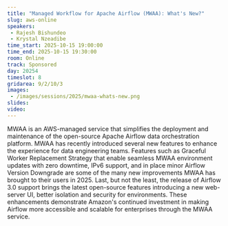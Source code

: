 ```yaml
---
title: "Managed Workflow for Apache Airflow (MWAA): What's New?"
slug: aws-online
speakers:
 - Rajesh Bishundeo
 - Krystal Nzeadibe
time_start: 2025-10-15 19:00:00
time_end: 2025-10-15 19:30:00
room: Online
track: Sponsored
day: 20254
timeslot: 8
gridarea: 9/2/10/3
images:
 - /images/sessions/2025/mwaa-whats-new.png
slides:
video:
---
```


MWAA is an AWS-managed service that simplifies the deployment and maintenance of the open-source Apache Airflow data orchestration platform. MWAA has recently introduced several new features to enhance the experience for data engineering teams. Features such as Graceful Worker Replacement Strategy that enable seamless MWAA environment updates with zero downtime, IPv6 support, and in place minor Airflow Version Downgrade are some of the many new improvements MWAA has brought to their users in 2025. Last, but not the least, the release of Airflow 3.0 support brings the latest open-source features introducing a new web-server UI, better isolation and security for environments. These enhancements demonstrate Amazon's continued investment in making Airflow more accessible and scalable for enterprises through the MWAA service.
